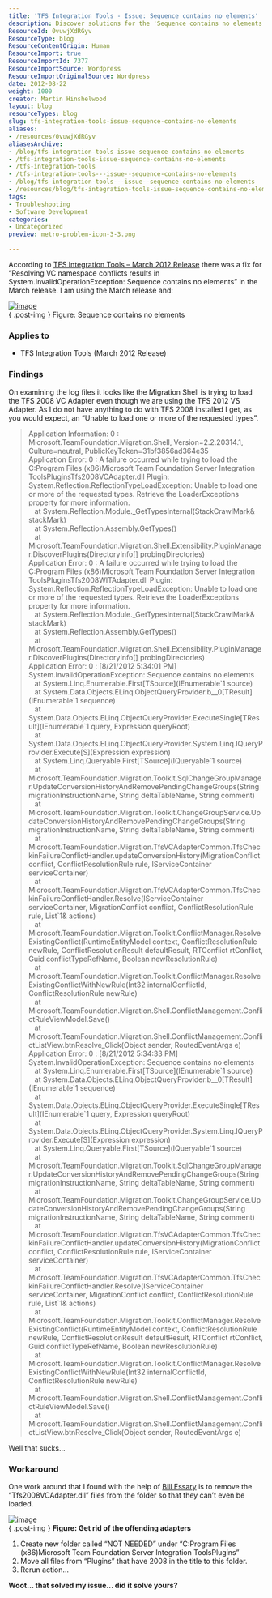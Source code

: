```yaml
---
title: 'TFS Integration Tools - Issue: Sequence contains no elements'
description: Discover solutions for the 'Sequence contains no elements' error in TFS Integration Tools. Learn effective workarounds to streamline your migration process!
ResourceId: 0vuwjXdRGyv
ResourceType: blog
ResourceContentOrigin: Human
ResourceImport: true
ResourceImportId: 7377
ResourceImportSource: Wordpress
ResourceImportOriginalSource: Wordpress
date: 2012-08-22
weight: 1000
creator: Martin Hinshelwood
layout: blog
resourceTypes: blog
slug: tfs-integration-tools-issue-sequence-contains-no-elements
aliases:
- /resources/0vuwjXdRGyv
aliasesArchive:
- /blog/tfs-integration-tools-issue-sequence-contains-no-elements
- /tfs-integration-tools-issue-sequence-contains-no-elements
- /tfs-integration-tools
- /tfs-integration-tools---issue--sequence-contains-no-elements
- /blog/tfs-integration-tools---issue--sequence-contains-no-elements
- /resources/blog/tfs-integration-tools-issue-sequence-contains-no-elements
tags:
- Troubleshooting
- Software Development
categories:
- Uncategorized
preview: metro-problem-icon-3-3.png

---
```

According to [TFS Integration Tools – March 2012 Release](http://blogs.msdn.com/b/willy-peter_schaub/archive/2012/03/20/tfs-integration-tools-march-2012-release.aspx) there was a fix for “Resolving VC namespace conflicts results in System.InvalidOperationException: Sequence contains no elements” in the March release. I am using the March release and:

[![image](images/image_thumb64-1-1.png "image")](http://blog.hinshelwood.com/files/2012/08/image64.png)  
{ .post-img }
Figure: Sequence contains no elements

### Applies to

- TFS Integration Tools (March 2012 Release)

### Findings

On examining the log files it looks like the Migration Shell is trying to load the TFS 2008 VC Adapter even though we are using the TFS 2012 VS Adapter. As I do not have anything to do with TFS 2008 installed I get, as you would expect, an “Unable to load one or more of the requested types”.

> Application Information: 0 : Microsoft.TeamFoundation.Migration.Shell, Version=2.2.20314.1, Culture=neutral, PublicKeyToken=31bf3856ad364e35  
> Application Error: 0 : A failure occurred while trying to load the C:Program Files (x86)Microsoft Team Foundation Server Integration ToolsPluginsTfs2008VCAdapter.dll Plugin:  
> System.Reflection.ReflectionTypeLoadException: Unable to load one or more of the requested types. Retrieve the LoaderExceptions property for more information.  
>    at System.Reflection.Module.\_GetTypesInternal(StackCrawlMark& stackMark)  
>    at System.Reflection.Assembly.GetTypes()  
>    at Microsoft.TeamFoundation.Migration.Shell.Extensibility.PluginManager.DiscoverPlugins(DirectoryInfo\[\] probingDirectories)  
> Application Error: 0 : A failure occurred while trying to load the C:Program Files (x86)Microsoft Team Foundation Server Integration ToolsPluginsTfs2008WITAdapter.dll Plugin:  
> System.Reflection.ReflectionTypeLoadException: Unable to load one or more of the requested types. Retrieve the LoaderExceptions property for more information.  
>    at System.Reflection.Module.\_GetTypesInternal(StackCrawlMark& stackMark)  
>    at System.Reflection.Assembly.GetTypes()  
>    at Microsoft.TeamFoundation.Migration.Shell.Extensibility.PluginManager.DiscoverPlugins(DirectoryInfo\[\] probingDirectories)  
> Application Error: 0 : \[8/21/2012 5:34:01 PM\] System.InvalidOperationException: Sequence contains no elements  
>    at System.Linq.Enumerable.First\[TSource\](IEnumerable\`1 source)  
>    at System.Data.Objects.ELinq.ObjectQueryProvider.<GetElementFunction>b\_\_0\[TResult\](IEnumerable\`1 sequence)  
>    at System.Data.Objects.ELinq.ObjectQueryProvider.ExecuteSingle\[TResult\](IEnumerable\`1 query, Expression queryRoot)  
>    at System.Data.Objects.ELinq.ObjectQueryProvider.System.Linq.IQueryProvider.Execute\[S\](Expression expression)  
>    at System.Linq.Queryable.First\[TSource\](IQueryable\`1 source)  
>    at Microsoft.TeamFoundation.Migration.Toolkit.SqlChangeGroupManager.UpdateConversionHistoryAndRemovePendingChangeGroups(String migrationInstructionName, String deltaTableName, String comment)  
>    at Microsoft.TeamFoundation.Migration.Toolkit.ChangeGroupService.UpdateConversionHistoryAndRemovePendingChangeGroups(String migrationInstructionName, String deltaTableName, String comment)  
>    at Microsoft.TeamFoundation.Migration.TfsVCAdapterCommon.TfsCheckinFailureConflictHandler.updateConversionHistory(MigrationConflict conflict, ConflictResolutionRule rule, IServiceContainer serviceContainer)  
>    at Microsoft.TeamFoundation.Migration.TfsVCAdapterCommon.TfsCheckinFailureConflictHandler.Resolve(IServiceContainer serviceContainer, MigrationConflict conflict, ConflictResolutionRule rule, List\`1& actions)  
>    at Microsoft.TeamFoundation.Migration.Toolkit.ConflictManager.ResolveExistingConflict(RuntimeEntityModel context, ConflictResolutionRule newRule, ConflictResolutionResult defaultResult, RTConflict rtConflict, Guid conflictTypeRefName, Boolean newResolutionRule)  
>    at Microsoft.TeamFoundation.Migration.Toolkit.ConflictManager.ResolveExistingConflictWithNewRule(Int32 internalConflictId, ConflictResolutionRule newRule)  
>    at Microsoft.TeamFoundation.Migration.Shell.ConflictManagement.ConflictRuleViewModel.Save()  
>    at Microsoft.TeamFoundation.Migration.Shell.ConflictManagement.ConflictListView.btnResolve_Click(Object sender, RoutedEventArgs e)  
> Application Error: 0 : \[8/21/2012 5:34:33 PM\] System.InvalidOperationException: Sequence contains no elements  
>    at System.Linq.Enumerable.First\[TSource\](IEnumerable\`1 source)  
>    at System.Data.Objects.ELinq.ObjectQueryProvider.<GetElementFunction>b\_\_0\[TResult\](IEnumerable\`1 sequence)  
>    at System.Data.Objects.ELinq.ObjectQueryProvider.ExecuteSingle\[TResult\](IEnumerable\`1 query, Expression queryRoot)  
>    at System.Data.Objects.ELinq.ObjectQueryProvider.System.Linq.IQueryProvider.Execute\[S\](Expression expression)  
>    at System.Linq.Queryable.First\[TSource\](IQueryable\`1 source)  
>    at Microsoft.TeamFoundation.Migration.Toolkit.SqlChangeGroupManager.UpdateConversionHistoryAndRemovePendingChangeGroups(String migrationInstructionName, String deltaTableName, String comment)  
>    at Microsoft.TeamFoundation.Migration.Toolkit.ChangeGroupService.UpdateConversionHistoryAndRemovePendingChangeGroups(String migrationInstructionName, String deltaTableName, String comment)  
>    at Microsoft.TeamFoundation.Migration.TfsVCAdapterCommon.TfsCheckinFailureConflictHandler.updateConversionHistory(MigrationConflict conflict, ConflictResolutionRule rule, IServiceContainer serviceContainer)  
>    at Microsoft.TeamFoundation.Migration.TfsVCAdapterCommon.TfsCheckinFailureConflictHandler.Resolve(IServiceContainer serviceContainer, MigrationConflict conflict, ConflictResolutionRule rule, List\`1& actions)  
>    at Microsoft.TeamFoundation.Migration.Toolkit.ConflictManager.ResolveExistingConflict(RuntimeEntityModel context, ConflictResolutionRule newRule, ConflictResolutionResult defaultResult, RTConflict rtConflict, Guid conflictTypeRefName, Boolean newResolutionRule)  
>    at Microsoft.TeamFoundation.Migration.Toolkit.ConflictManager.ResolveExistingConflictWithNewRule(Int32 internalConflictId, ConflictResolutionRule newRule)  
>    at Microsoft.TeamFoundation.Migration.Shell.ConflictManagement.ConflictRuleViewModel.Save()  
>    at Microsoft.TeamFoundation.Migration.Shell.ConflictManagement.ConflictListView.btnResolve_Click(Object sender, RoutedEventArgs e)

Well that sucks…

### Workaround

One work around that I found with the help of [Bill Essary](http://blogs.msdn.com/b/willy-peter_schaub/archive/2011/06/03/visual-studio-alm-rangers-champion-awards.aspx) is to remove the “Tfs2008VCAdapter.dll” files from the folder so that they can’t even be loaded.

[![image](images/image_thumb65-2-2.png "image")](http://blog.hinshelwood.com/files/2012/08/image65.png)  
{ .post-img }
**Figure: Get rid of the offending adapters**

1. Create new folder called “NOT NEEDED” under “C:Program Files (x86)Microsoft Team Foundation Server Integration ToolsPlugins”
2. Move all files from “Plugins” that have 2008 in the title to this folder.
3. Rerun action…

**Woot… that solved my issue… did it solve yours?**
